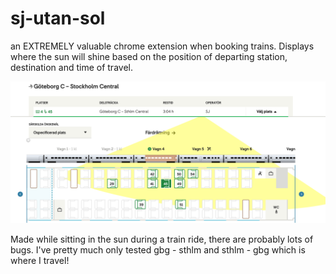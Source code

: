 # sj-utan-sol

an EXTREMELY valuable chrome extension when booking trains. Displays where the sun will shine based on the position of departing station, destination and time of travel.

![demo](https://raw.githubusercontent.com/sebastianandreasson/sj-utan-sol/master/readmeScreenshot.png)

Made while sitting in the sun during a train ride, there are probably lots of bugs. I've pretty much only tested gbg - sthlm and sthlm - gbg which is where I travel!

